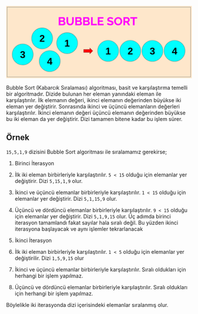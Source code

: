 ![Bubble Sort](../assets/bubble_sort.png)

Bubble Sort (Kabarcık Sıralaması) algoritması, basit ve karşılaştırma temelli bir algoritmadır. Dizide bulunan her eleman yanındaki eleman ile karşılaştırılır. İlk elemanın değeri, ikinci elemanın değerinden büyükse iki eleman yer değiştirir. Sonrasında ikinci ve üçüncü elemanların değerleri karşılaştırılır. İkinci elemanın değeri üçüncü elemanın değerinden büyükse bu iki eleman da yer değiştirir. Dizi tamamen bitene kadar bu işlem sürer.

## Örnek
`15,5,1,9` dizisini Bubble Sort algoritması ile sıralamamız gerekirse;

1. Birinci İterasyon
  1. İlk iki eleman birbirleriyle karşılaştırılır. `5 < 15` olduğu için elemanlar yer değiştirir. Dizi `5,15,1,9` olur.
  2. İkinci ve üçüncü elemanlar birbirleriyle karşılaştırılır. `1 < 15` olduğu için elemanlar yer değiştirir. Dizi `5,1,15,9` olur.
  3. Üçüncü ve dördüncü elemanlar birbirleriyle karşılaştırılır. `9 < 15` olduğu için elemanlar yer değiştirir. Dizi `5,1,9,15` olur.
Üç adımda birinci iterasyon tamamlandı fakat sayılar hala sıralı değil. Bu yüzden ikinci iterasyona başlayacak ve aynı işlemler tekrarlanacak

2. İkinci İterasyon
  1. İlk iki eleman birbirleriyle karşılaştırılır. `1 < 5` olduğu için elemanlar yer değiştirilir. Dizi `1,5,9,15` olur
  2. İkinci ve üçüncü elemanlar birbirleriyle karşılaştırılır. Sıralı oldukları için herhangi bir işlem yapılmaz.
  3. Üçüncü ve dördüncü elemanlar birbirleriyle karşılaştırılır. Sıralı oldukları için herhangi bir işlem yapılmaz.

Böylelikle iki iterasyonda dizi içerisindeki elemanlar sıralanmış olur. 
